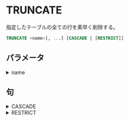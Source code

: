 # TRUNCATE

指定したテーブルの全ての行を素早く削除する。

```sql
TRUNCATE <name>[, ...] [CASCADE | [RESTRICT]]
```

## パラメータ

<details><summary>name</summary>

空にするテーブル名

</details>

## 句

<details><summary>CASCADE</summary>

削除対象のテーブルを参照する外部キーを持つテーブルもすべて削除する。

```sql
CASCADE
```

</details>


<details><summary>RESTRICT</summary>

削除対象のテーブルを参照する外部キーを持つテーブルが存在していて、

かつ、同時に指定されていない場合、操作を中止する。

これがデフォルトなので、省略が可能。

```sql
RESTRICT
```

</details>


